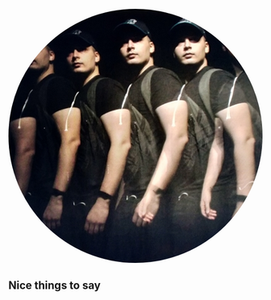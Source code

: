 <img 
    src="../assets/images/profile2020.jpeg"
    alt="vixandrade profile picture 2020"
    style="border-radius: 50%;"
 />

## Nice things to say

